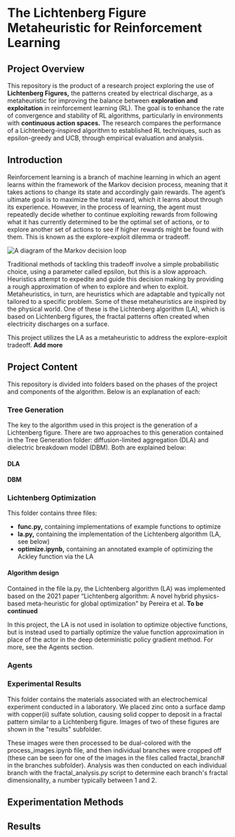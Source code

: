# The Lichtenberg Figure Metaheuristic for Reinforcement Learning

## Project Overview
This repository is the product of a research project exploring the use of **Lichtenberg Figures,** the patterns created by electrical discharge, as a metaheuristic for improving the balance between **exploration and exploitation** in reinforcement learning (RL). The goal is to enhance the rate of convergence and stability of RL algorithms, particularly in environments with **continuous action spaces.** The research compares the performance of a Lichtenberg-inspired algorithm to established RL techniques, such as epsilon-greedy and UCB, through empirical evaluation and analysis.

## Introduction
Reinforcement learning is a branch of machine learning in which an agent learns within the framework of the Markov decision process, meaning that it takes actions to change its state and accordingly gain rewards. The agent’s ultimate goal is to maximize the total reward, which it learns about through its experience. However, in the process of learning, the agent must repeatedly decide whether to continue exploiting rewards from following what it has currently determined to be the optimal set of actions, or to explore another set of actions to see if higher rewards might be found with them. This is known as the explore-exploit dilemma or tradeoff.

![A diagram of the Markov decision loop](https://ars.els-cdn.com/content/image/1-s2.0-S0029801822008666-gr3.jpg)

Traditional methods of tackling this tradeoff involve a simple probabilistic choice, using a parameter called epsilon, but this is a slow approach. Heuristics attempt to expedite and guide this decision making by providing a rough approximation of when to explore and when to exploit. Metaheuristics, in turn, are heuristics which are adaptable and typically not tailored to a specific problem. Some of these metaheuristics are inspired by the physical world. One of these is the Lichtenberg algorithm (LA), which is based on Lichtenberg figures, the fractal patterns often created when electricity discharges on a surface.

This project utilizes the LA as a metaheuristic to address the explore-exploit tradeoff. **Add more** 

## Project Content
This repository is divided into folders based on the phases of the project and components of the algorithm. Below is an explanation of each:

### Tree Generation

The key to the algorithm used in this project is the generation of a Lichtenberg figure. There are two approaches to this generation contained in the Tree Generation folder: diffusion-limited aggregation (DLA) and dielectric breakdown model (DBM). Both are explained below:

#### DLA

#### DBM

### Lichtenberg Optimization

This folder contains three files: 

- **func.py,** containing implementations of example functions to optimize
- **la.py,** containing the implementation of the Lichtenberg algorithm (LA, see below)
- **optimize.ipynb,** containing an annotated example of optimizing the Ackley function via the LA

#### Algorithm design

Contained in the file la.py, the Lichtenberg algorithm (LA) was implemented based on the 2021 paper “Lichtenberg algorithm: A novel hybrid physics-based meta-heuristic for global optimization" by Pereira et al. **To be continued**

In this project, the LA is not used in isolation to optimize objective functions, but is instead used to partially optimize the value function approximation in place of the actor in the deep deterministic policy gradient method. For more, see the Agents section.

### Agents

### Experimental Results

This folder contains the materials associated with an electrochemical experiment conducted in a laboratory. We placed zinc onto a surface damp with copper(ii) sulfate solution, causing solid copper to deposit in a fractal pattern similar to a Lichtenberg figure. Images of two of these figures are shown in the "results" subfolder.

These images were then processed to be dual-colored with the process_images.ipynb file, and then individual branches were cropped off (these can be seen for one of the images in the files called fractal_branch# in the branches subfolder). Analysis was then conducted on each individual branch with the fractal_analysis.py script to determine each branch's fractal dimensionality, a number typically between 1 and 2.

## Experimentation Methods

## Results